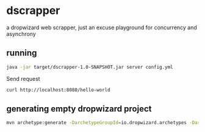 # dscrapper
a dropwizard web scrapper, just an excuse playground for concurrency and asynchrony

## running
```bash
java -jar target/dscrapper-1.0-SNAPSHOT.jar server config.yml
```
Send request
```bash
curl http://localhost:8080/hello-world
```

## generating empty dropwizard project
```bash
mvn archetype:generate -DarchetypeGroupId=io.dropwizard.archetypes -DarchetypeArtifactId=java-simple -DarchetypeVersion=1.3.7
```
